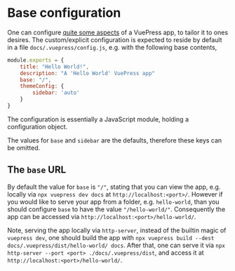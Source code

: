 # Base configuration

One can configure [quite some aspects](https://vuepress.vuejs.org/config/) of a VuePress app, to tailor it to ones desires. The custom/explicit configuration is expected to reside by default in a file `docs/.vuepress/config.js`, e.g. with the following base contents,
```javascript
module.exports = {
    title: "Hello World!",
    description: "A 'Hello World' VuePress app"
    base: "/",
    themeConfig: {
        sidebar: 'auto'
    }
}
```
The configuration is essentially a JavaScript module, holding a configuration object.

The values for `base` and `sidebar` are the defaults, therefore these keys can be omitted.

## The `base` URL

By default the value for `base` is `"/"`, stating that you can view the app, e.g. locally via `npx vuepress dev docs` at `http://localhost:<port>/`. 
However if you would like to serve your app from a folder, e.g. `hello-world`, than you should configure `base` to have the value `"/hello-world/"`. Consequently the app can be accessed via `http://localhost:<port>/hello-world/`. 

Note, serving the app locally via `http-server`, instead of the builtin magic of `vuepress dev`, one should build the app with `npx vuepress build --dest docs/.vuepress/dist/hello-world/ docs`. 
After that, one can serve it via `npx http-server --port <port> ./docs/.vuepress/dist`, and access it at 
`http://localhost:<port>/hello-world/`. 

